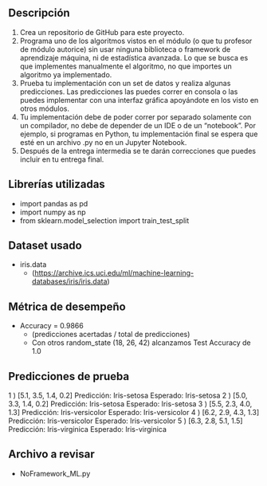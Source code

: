 ## Descripción
1. Crea un repositorio de GitHub para este proyecto.
2. Programa uno de los algoritmos vistos en el módulo (o que tu profesor de módulo autorice) sin usar ninguna biblioteca o framework de aprendizaje máquina, ni de estadística avanzada. Lo que se busca es que implementes manualmente el algoritmo, no que importes un algoritmo ya implementado. 
3. Prueba tu implementación con un set de datos y realiza algunas predicciones. Las predicciones las puedes correr en consola o las puedes implementar con una interfaz gráfica apoyándote en los visto en otros módulos.
4. Tu implementación debe de poder correr por separado solamente con un compilador, no debe de depender de un IDE o de un “notebook”. Por ejemplo, si programas en Python, tu implementación final se espera que esté en un archivo .py no en un Jupyter Notebook.
5. Después de la entrega intermedia se te darán correcciones que puedes incluir en tu entrega final.

## Librerías utilizadas
- import pandas as pd
- import numpy as np
- from sklearn.model_selection import train_test_split

## Dataset usado
- iris.data
  - (https://archive.ics.uci.edu/ml/machine-learning-databases/iris/iris.data)

## Métrica de desempeño
- Accuracy = 0.9866
  - (predicciones acertadas / total de predicciones)
  - Con otros random_state (18, 26, 42) alcanzamos Test Accuracy de 1.0 

## Predicciones de prueba

1 )  [5.1, 3.5, 1.4, 0.2]
Predicción:  Iris-setosa
Esperado: Iris-setosa
2 )  [5.0, 3.3, 1.4, 0.2]
Predicción:  Iris-setosa
Esperado: Iris-setosa
3 )  [5.5, 2.3, 4.0, 1.3]
Predicción:  Iris-versicolor
Esperado: Iris-versicolor
4 )  [6.2, 2.9, 4.3, 1.3]
Predicción:  Iris-versicolor
Esperado: Iris-versicolor
5 )  [6.3, 2.8, 5.1, 1.5]
Predicción:  Iris-virginica
Esperado: Iris-virginica

## Archivo a revisar
- NoFramework_ML.py
